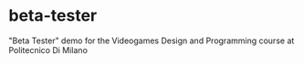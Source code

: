 # beta-tester
"Beta Tester" demo for the Videogames Design and Programming course at Politecnico Di Milano 
